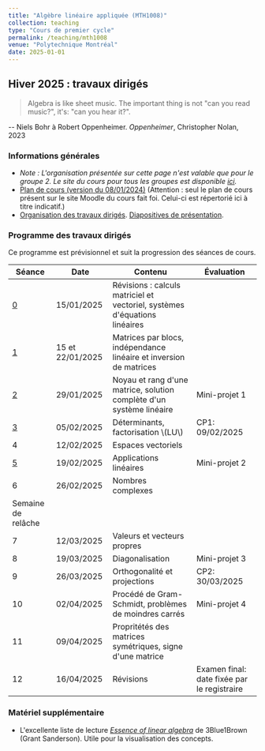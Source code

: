 ```yaml
---
title: "Algèbre linéaire appliquée (MTH1008)"
collection: teaching
type: "Cours de premier cycle"
permalink: /teaching/mth1008
venue: "Polytechnique Montréal"
date: 2025-01-01
---
```


## Hiver 2025 : travaux dirigés

> Algebra is like sheet music. The important thing is not "can you read music?", it's: "can you hear it?".

-- Niels Bohr à Robert Oppenheimer. *Oppenheimer*, Christopher Nolan, 2023

### Informations générales

- *Note : L'organisation présentée sur cette page n'est valable que pour le groupe 2. Le site du cours pour tous les groupes est disponible [ici](https://www.polymtl.ca/programmes/cours/algebre-lineaire-appliquee).*
- [Plan de cours (version du 08/01/2024)](/files/Plan_de_cours_MTH1008_H25.pdf) (Attention : seul le plan de cours présent sur le site Moodle du cours fait foi. Celui-ci est répertorié ici à titre indicatif.)
- [Organisation des travaux dirigés](/teaching/mth1008/organisation). [Diapositives de présentation](/files/intro-td.pdf).

### Programme des travaux dirigés

Ce programme est prévisionnel et suit la progression des séances de cours.

| Séance                     | Date             | Contenu                                                                    | Évaluation                                  |
| -------------------------- | ---------------- | -------------------------------------------------------------------------- | ------------------------------------------- |
| [0](/teaching/mth1008/td0) | 15/01/2025       | Révisions : calculs matriciel et vectoriel, systèmes d'équations linéaires |
| [1](/teaching/mth1008/td1) | 15 et 22/01/2025 | Matrices par blocs, indépendance linéaire et inversion de matrices         |
| [2](/teaching/mth1008/td2) | 29/01/2025       | Noyau et rang d'une matrice, solution complète d'un système linéaire       | Mini-projet 1                               |
| [3](/teaching/mth1008/td3) | 05/02/2025       | Déterminants, factorisation \\(LU\\)                                       | CP1: 09/02/2025                             |
| 4                          | 12/02/2025       | Espaces vectoriels                                                         |
| [5](/teaching/mth1008/td5) | 19/02/2025       | Applications linéaires                                                     | Mini-projet 2                               |
| 6                          | 26/02/2025       | Nombres complexes                                                          |
| Semaine de relâche         |
| 7                          | 12/03/2025       | Valeurs et vecteurs propres                                                |
| 8                          | 19/03/2025       | Diagonalisation                                                            | Mini-projet 3                               |
| 9                          | 26/03/2025       | Orthogonalité et projections                                               | CP2: 30/03/2025                             |
| 10                         | 02/04/2025       | Procédé de Gram-Schmidt, problèmes de moindres carrés                      | Mini-projet 4                               |
| 11                         | 09/04/2025       | Propritétés des matrices symétriques, signe d'une matrice                  |
| 12                         | 16/04/2025       | Révisions                                                                  | Examen final: date fixée par le registraire |

### Matériel supplémentaire
- L'excellente liste de lecture [*Essence of linear algebra*](https://www.youtube.com/playlist?list=PLZHQObOWTQDPD3MizzM2xVFitgF8hE_ab) de 3Blue1Brown (Grant Sanderson). Utile pour la visualisation des concepts.